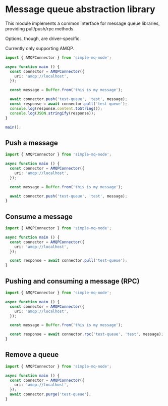 # Message queue abstraction library

This module implements a common interface for message queue libraries,
providing pull/push/rpc methods.

Options, though, are driver-specific.

Currently only supporting AMQP.

```typescript
import { AMQPConnector } from 'simple-mq-node';

async function main () {
  const connector = AMQPConnector({
    uri: 'amqp://localhost',
  });

  const message = Buffer.from('this is my message');

  await connector.push('test-queue', 'test', message);
  const response = await connector.pull('test-queue');
  console.log(response.content.toString());
  console.log(JSON.stringify(response));
}

main();
```

## Push a message

```typescript
import { AMQPConnector } from 'simple-mq-node';

async function main () {
  const connector = AMQPConnector({
    uri: 'amqp://localhost',
  });

  const message = Buffer.from('this is my message');

  await connector.push('test-queue', 'test', message);
}
```

## Consume a message

```typescript
import { AMQPConnector } from 'simple-mq-node';

async function main () {
  const connector = AMQPConnector({
    uri: 'amqp://localhost',
  });

  const response = await connector.pull('test-queue');
}
```

## Pushing and consuming a message (RPC)

```typescript
import { AMQPConnector } from 'simple-mq-node';

async function main () {
  const connector = AMQPConnector({
    uri: 'amqp://localhost',
  });

  const message = Buffer.from('this is my message');

  const response = await connector.rpc('test-queue', 'test', message);
}
```

## Remove a queue

```typescript
import { AMQPConnector } from 'simple-mq-node';

async function main () {
  const connector = AMQPConnector({
    uri: 'amqp://localhost',
  });
  await connector.purge('test-queue');
}
```
